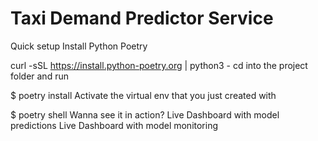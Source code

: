 # Taxi Demand Predictor Service

Quick setup
Install Python Poetry

curl -sSL https://install.python-poetry.org | python3 -
cd into the project folder and run

$ poetry install
Activate the virtual env that you just created with

$ poetry shell
Wanna see it in action?
Live Dashboard with model predictions
Live Dashboard with model monitoring
